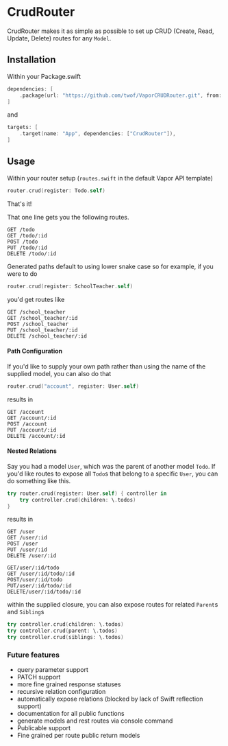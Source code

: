 # CrudRouter

CrudRouter makes it as simple as possible to set up CRUD (Create, Read, Update, Delete) routes for any `Model`.

## Installation
Within your Package.swift

```swift
dependencies: [
    .package(url: "https://github.com/twof/VaporCRUDRouter.git", from: "1.0.0")
]
```
and

```swift
targets: [
    .target(name: "App", dependencies: ["CrudRouter"]),
]
```

## Usage
Within your router setup (`routes.swift` in the default Vapor API template)
```swift
router.crud(register: Todo.self)
```
That's it!

That one line gets you the following routes.

```
GET /todo
GET /todo/:id
POST /todo
PUT /todo/:id
DELETE /todo/:id
```

Generated paths default to using lower snake case so for example, if you were to do

```swift
router.crud(register: SchoolTeacher.self)
```
you'd get routes like

```
GET /school_teacher
GET /school_teacher/:id
POST /school_teacher
PUT /school_teacher/:id
DELETE /school_teacher/:id
```

#### Path Configuration
If you'd like to supply your own path rather than using the name of the supplied model, you can also do that

```swift
router.crud("account", register: User.self)
```
results in

```
GET /account
GET /account/:id
POST /account
PUT /account/:id
DELETE /account/:id
```

#### Nested Relations
Say you had a model `User`, which was the parent of another model `Todo`. If you'd like routes to expose all `Todo`s that belong to a specific `User`, you can do something like this.

```swift
try router.crud(register: User.self) { controller in
    try controller.crud(children: \.todos)
}
```

results in

```
GET /user
GET /user/:id
POST /user
PUT /user/:id
DELETE /user/:id

GET/user/:id/todo
GET /user/:id/todo/:id
POST/user/:id/todo
PUT/user/:id/todo/:id
DELETE/user/:id/todo/:id
```

within the supplied closure, you can also expose routes for related `Parent`s and `Sibling`s

```swift
try controller.crud(children: \.todos)
try controller.crud(parent: \.todos)
try controller.crud(siblings: \.todos)
```

### Future features
- query parameter support
- PATCH support
- more fine grained response statuses
- recursive relation configuration
- automatically expose relations (blocked by lack of Swift reflection support)
- documentation for all public functions
- generate models and rest routes via console command
- Publicable support
- Fine grained per route public return models
